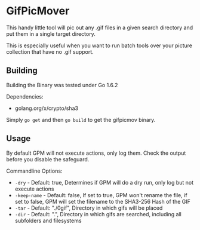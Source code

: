# GifPicMover

This handy little tool will pic out any .gif files in a given search directory and put them in a single target directory.

This is especially useful when you want to run batch tools over your picture collection that have no .gif support.

## Building

Building the Binary was tested under Go 1.6.2

Dependencies:

* golang.org/x/crypto/sha3

Simply `go get` and then `go build` to get the gifpicmov binary.

## Usage

By default GPM will not execute actions, only log them. Check the output before you disable the safeguard.

Commandline Options:

* `-dry` - Default: true, Determines if GPM will do a dry run, only log but not execute actions
* `-keep-name` - Default: false, If set to true, GPM won't rename the file, if set to false, GPM will set the filename to the SHA3-256 Hash of the GIF
* `-tar` - Default: "./0gif", Directory in which gifs will be placed
* `-dir` - Default: ".", Directory in which gifs are searched, including all subfolders and filesystems